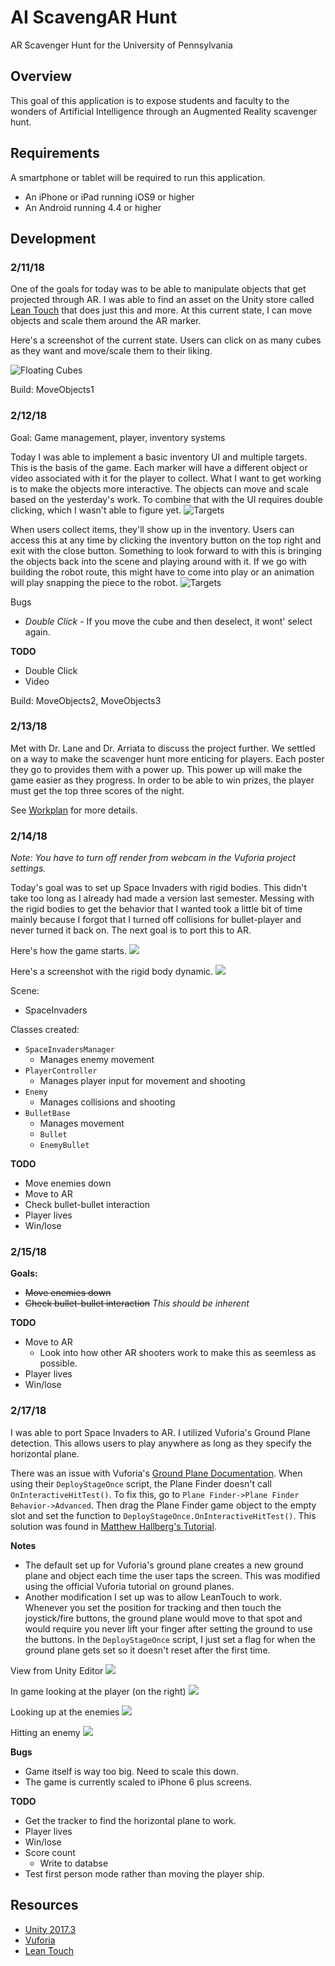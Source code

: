 # AI ScavengAR Hunt
AR Scavenger Hunt for the University of Pennsylvania

## Overview
This goal of this application is to expose students and faculty to the wonders of Artificial Intelligence through an Augmented Reality scavenger hunt. 

## Requirements
A smartphone or tablet will be required to run this application.
- An iPhone or iPad running iOS9 or higher
- An Android running 4.4 or higher

## Development
### 2/11/18
One of the goals for today was to be able to manipulate objects that get projected through AR. I was able to find an asset on the Unity store called [Lean Touch](https://assetstore.unity.com/packages/tools/input-management/lean-touch-30111) that does just this and more. At this current state, I can move objects and scale them around the AR marker.

Here's a screenshot of the current state. Users can click on as many cubes as they want and move/scale them to their liking.

![Floating Cubes](Images/floatingCubes.png)

Build: MoveObjects1

### 2/12/18
Goal: Game management, player, inventory systems

Today I was able to implement a basic inventory UI and multiple targets. This is the basis of the game. Each marker will have a different object or video associated with it for the player to collect. What I want to get working is to make the objects more interactive. The objects can move and scale based on the yesterday's work. To combine that with the UI requires double clicking, which I wasn't able to figure yet.
![Targets](Images/targets.png)

When users collect items, they'll show up in the inventory. Users can access this at any time by clicking the inventory button on the top right and exit with the close button. Something to look forward to with this is bringing the objects back into the scene and playing around with it. If we go with building the robot route, this might have to come into play or an animation will play snapping the piece to the robot. 
![Targets](Images/inventory.png)

Bugs
- *Double Click* - If you move the cube and then deselect, it wont' select again.

**TODO**
- Double Click
- Video

Build: MoveObjects2, MoveObjects3

### 2/13/18
Met with Dr. Lane and Dr. Arriata to discuss the project further. We settled on a way to make the scavenger hunt more enticing for players. Each poster they go to provides them with a power up. This power up will make the game easier as they progress. In order to be able to win prizes, the player must get the top three scores of the night. 

See [Workplan](workplan.md) for more details.

### 2/14/18
*Note: You have to turn off render from webcam in the Vuforia project settings.*

Today's goal was to set up Space Invaders with rigid bodies. This didn't take too long as I already had made a version last semester. Messing with the rigid bodies to get the behavior that I wanted took a little bit of time mainly because I forgot that I turned off collisions for bullet-player and never turned it back on. The next goal is to port this to AR.

Here's how the game starts.
![](images/spaceInvaders1.png)

Here's a screenshot with the rigid body dynamic.
![](images/spaceInvaders2.png)

Scene:
- SpaceInvaders

Classes created:
- `SpaceInvadersManager`
    - Manages enemy movement
- `PlayerController`
    - Manages player input for movement and shooting
- `Enemy`
    - Manages collisions and shooting
- `BulletBase` 
    - Manages movement
    - `Bullet`
    - `EnemyBullet`


**TODO**
- Move enemies down 
- Move to AR
- Check bullet-bullet interaction
- Player lives
- Win/lose

### 2/15/18
**Goals:**
- ~~Move enemies down~~
- ~~Check bullet-bullet interaction~~ *This should be inherent*

**TODO**
- Move to AR
    - Look into how other AR shooters work to make this as seemless as possible.
- Player lives
- Win/lose

### 2/17/18
I was able to port Space Invaders to AR. I utilized Vuforia's Ground Plane detection. This allows users to play anywhere as long as they specify the horizontal plane. 

There was an issue with Vuforia's
[Ground Plane Documentation](https://library.vuforia.com/articles/Solution/ground-plane-guide.html). When using their `DeployStageOnce` script, the Plane Finder doesn't call `OnInteractiveHitTest()`. To fix this, go to `Plane Finder->Plane Finder Behavior->Advanced`. Then drag the Plane Finder game object to the empty slot and set the function to `DeployStageOnce.OnInteractiveHitTest()`. This solution was found in [Matthew Hallberg's Tutorial](https://www.youtube.com/watch?v=0O6VxnNRFyg).

**Notes**
- The default set up for Vuforia's ground plane creates a new ground plane and object each time the user taps the screen. This was modified using the official Vuforia tutorial on ground planes. 
- Another modification I set up was to allow LeanTouch to work. Whenever you set the position for tracking and then touch the joystick/fire buttons, the ground plane would move to that spot and would require you never lift your finger after setting the ground to use the buttons. In the `DeployStageOnce` script, I just set a flag for when the ground plane gets set so it doesn't reset after the first time.

View from Unity Editor
![](Images/spaceInvadARs1.png)

In game looking at the player (on the right)
![](Images/spaceInvadARs2.png)

Looking up at the enemies
![](Images/spaceInvadARs3.png)

Hitting an enemy
![](Images/spaceInvadARs5.png)

**Bugs**
- Game itself is way too big. Need to scale this down.
- The game is currently scaled to iPhone 6 plus screens.

**TODO**
- Get the tracker to find the horizontal plane to work.
- Player lives
- Win/lose
- Score count
    - Write to databse
- Test first person mode rather than moving the player ship. 

## Resources
- [Unity 2017.3](https://unity3d.com/)
- [Vuforia](https://www.vuforia.com/)
- [Lean Touch](https://assetstore.unity.com/packages/tools/input-management/lean-touch-30111)